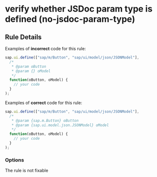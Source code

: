 # verify whether JSDoc param type is defined (no-jsdoc-param-type)

## Rule Details

Examples of **incorrect** code for this rule:

```js
sap.ui.define(["sap/m/Button", "sap/ui/model/json/JSONModel"],
  /*
   * @param oButton
   * @param {} oModel
   */
  function(oButton, oModel) {
    // your code
  }
);
```

Examples of **correct** code for this rule:

```js
sap.ui.define(["sap/m/Button", "sap/ui/model/json/JSONModel"],
  /*
   * @param {sap.m.Button} oButton
   * @param {sap.ui.model.json.JSONModel} oModel
   */
  function(oButton, oModel) {
    // your code
  }
);
```

### Options

The rule is not fixable
